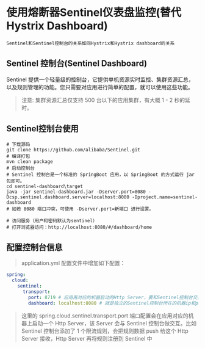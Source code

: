 # 使用熔断器Sentinel仪表盘监控(替代Hystrix Dashboard)

    Sentinel和Sentinel控制台的关系如同Hystrix和Hystrix dashboard的关系

## Sentinel 控制台(Sentinel Dashboard)

Sentinel 提供一个轻量级的控制台，它提供单机资源实时监控、集群资源汇总，以及规则管理的功能。您只需要对应用进行简单的配置，就可以使用这些功能。

>注意: 集群资源汇总仅支持 500 台以下的应用集群，有大概 1 - 2 秒的延时。

## Sentinel控制台使用

```shell script
# 下载源码
git clone https://github.com/alibaba/Sentinel.git
# 编译打包
mvn clean package
# 启动控制台
# Sentinel 控制台是一个标准的 SpringBoot 应用，以 SpringBoot 的方式运行 jar 包即可。
cd sentinel-dashboard\target
java -jar sentinel-dashboard.jar -Dserver.port=8080 -Dcsp.sentinel.dashboard.server=localhost:8080 -Dproject.name=sentinel-dashboard
# 如若 8080 端口冲突，可使用 -Dserver.port=新端口 进行设置。

# 访问服务（用户和密码默认为sentinel）
# 打开浏览器访问：http://localhost:8080/#/dashboard/home
```

## 配置控制台信息

>application.yml 配置文件中增加如下配置：

```yml
spring:
  cloud:
    sentinel:
      transport:
        port: 8719 # 应用再对应的机器启动的Http Server，要和Sentinel控制台交互.
        dashboard: localhost:8080 # 就是独立的Sentinel控制台所在的机器ip和port
```

>这里的 spring.cloud.sentinel.transport.port 端口配置会在应用对应的机器上启动一个 Http Server，该 Server 会与 Sentinel 控制台做交互。比如 Sentinel 控制台添加了 1 个限流规则，会把规则数据 push 给这个 Http Server 接收，Http Server 再将规则注册到 Sentinel 中